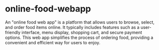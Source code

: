 # online-food-webapp
An "online food web app" is a platform that allows users to browse, select, and order food items online. It typically includes features such as a user-friendly interface, menu display, shopping cart, and secure payment options. This web app simplifies the process of ordering food, providing a convenient and efficient way for users to enjoy.

